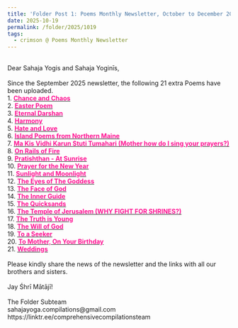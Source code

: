 ```yaml
---
title: 'Folder Post 1: Poems Monthly Newsletter, October to December 2025'
date: 2025-10-19
permalink: /folder/2025/1019
tags:
  - crimson @ Poems Monthly Newsletter
---
```


<p>
<br>
Dear Sahaja Yogis and Sahaja Yoginīs,<br>
<br>
Since the September 2025 newsletter, the following 21 extra Poems have been uploaded.<br>
1. <a href="https://seven-teams.github.io/folder/2009-WL-B2-Chance-and-Chaos"> <font color="DeepPink"><b>Chance and Chaos</b></font></a><br>
2. <a href="https://seven-teams.github.io/folder/2008-04-AL-Easter-Poem"> <font color="DeepPink"><b>Easter Poem</b></font></a><br>
3. <a href="https://seven-teams.github.io/folder/2005-AL-Eternal-Darshan"> <font color="DeepPink"><b>Eternal Darshan</b></font></a><br>
4. <a href="https://seven-teams.github.io/folder/2009-WL-B1-Harmony"> <font color="DeepPink"><b>Harmony</b></font></a><br>
5. <a href="https://seven-teams.github.io/folder/2004-08-AL-Hate-and-Love"> <font color="DeepPink"><b>Hate and Love</b></font></a><br>
6. <a href="https://seven-teams.github.io/folder/1987-0100-KD-Island-Poems-from-Northern-Maine-1987-0200-The-Wind-P6"> <font color="DeepPink"><b>Island Poems from Northern Maine</b></font></a><br>
7. <a href="https://seven-teams.github.io/folder/2004-0300-RK-Birthday-Puja-2004"> <font color="DeepPink"><b>Ma Kis Vidhi Karun Stuti Tumahari (Mother how do I sing your prayers?)</b></font></a><br>
8. <a href="https://seven-teams.github.io/folder/1996-AL-On-Rails-of-Fire"> <font color="DeepPink"><b>On Rails of Fire</b></font></a><br>
9. <a href="https://seven-teams.github.io/folder/1988-1219-KD-Pratishthan-At-Sunrise-1989-0200-DCB-USA-P15"> <font color="DeepPink"><b>Pratishthan - At Sunrise</b></font></a><br>
10. <a href="https://seven-teams.github.io/folder/1988-0100-ND-Prayer-for-the-New-Year-1988-0100-0200-DCB-P13"> <font color="DeepPink"><b>Prayer for the New Year</b></font></a><br>
11. <a href="https://seven-teams.github.io/folder/2008-AL-Sunlight-and-Moonlight"> <font color="DeepPink"><b>Sunlight and Moonlight</b></font></a><br>
12. <a href="https://seven-teams.github.io/folder/2009-AL-The-Eyes-of-The-Goddess"> <font color="DeepPink"><b>The Eyes of The Goddess</b></font></a><br>
13. <a href="https://seven-teams.github.io/folder/2005-AL-The-Face-of-God"> <font color="DeepPink"><b>The Face of God</b></font></a><br>
14. <a href="https://seven-teams.github.io/folder/1997-AL-The-Inner-Guide"> <font color="DeepPink"><b>The Inner Guide</b></font></a><br>
15. <a href="https://seven-teams.github.io/folder/1979-AL-The-Quicksands"> <font color="DeepPink"><b>The Quicksands</b></font></a><br>
16. <a href="https://seven-teams.github.io/folder/1998-AL-The-Temple-of-Jerusalem"> <font color="DeepPink"><b>The Temple of Jerusalem (WHY FIGHT FOR SHRINES?)</b></font></a><br>
17. <a href="https://seven-teams.github.io/folder/2005-08-AL-The-Truth-Is-Young"> <font color="DeepPink"><b>The Truth is Young</b></font></a><br>
18. <a href="https://seven-teams.github.io/folder/2010-AL-The-Will-of-God"> <font color="DeepPink"><b>The Will of God</b></font></a><br>
19. <a href="https://seven-teams.github.io/folder/1997-AL-To-a-Seeker"> <font color="DeepPink"><b>To a Seeker</b></font></a><br>
20. <a href="https://seven-teams.github.io/folder/1987-0300-To-Mother-On-Your-Birthday-1987-0300-The-Wind-P1"> <font color="DeepPink"><b>To Mother, On Your Birthday</b></font></a><br>
21. <a href="https://seven-teams.github.io/folder/1988-1229-KD-Weddings-1989-0200-DCB-USA-P15"> <font color="DeepPink"><b>Weddings</b></font></a><br>
<br>
Please kindly share the news of the newsletter and the links with all our brothers and sisters.<br>
<br>
Jay Śhrī Mātājī!<br>
<br>
The Folder Subteam<br>
sahajayoga.compilations@gmail.com<br>
https://linktr.ee/comprehensivecompilationsteam<br>
</p>